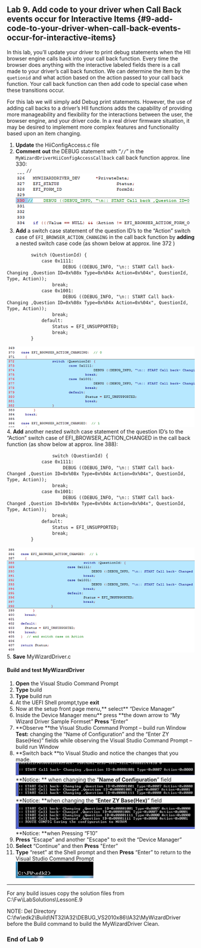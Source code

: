 <!--- @file
 file

Copyright (c) 2018, Intel Corporation. All rights reserved.<BR>

Redistribution and use in source (original document form) and 'compiled'
forms (converted to PDF, epub, HTML and other formats) with or without
modification, are permitted provided that the following conditions are met:

1) Redistributions of source code (original document form) must retain the
above copyright notice, this list of conditions and the following
disclaimer as the first lines of this file unmodified.

2) Redistributions in compiled form (transformed to other DTDs, converted to
PDF, epub, HTML and other formats) must reproduce the above copyright
notice, this list of conditions and the following disclaimer in the
documentation and/or other materials provided with the distribution.

THIS DOCUMENTATION IS PROVIDED BY TIANOCORE PROJECT "AS IS" AND ANY EXPRESS OR
IMPLIED WARRANTIES, INCLUDING, BUT NOT LIMITED TO, THE IMPLIED WARRANTIES OF
MERCHANTABILITY AND FITNESS FOR A PARTICULAR PURPOSE ARE DISCLAIMED. IN NO
EVENT SHALL TIANOCORE PROJECT BE LIABLE FOR ANY DIRECT, INDIRECT, INCIDENTAL,
SPECIAL, EXEMPLARY, OR CONSEQUENTIAL DAMAGES (INCLUDING, BUT NOT LIMITED TO,
PROCUREMENT OF SUBSTITUTE GOODS OR SERVICES; LOSS OF USE, DATA, OR PROFITS;
OR BUSINESS INTERRUPTION) HOWEVER CAUSED AND ON ANY THEORY OF LIABILITY,
WHETHER IN CONTRACT, STRICT LIABILITY, OR TORT (INCLUDING NEGLIGENCE OR
OTHERWISE) ARISING IN ANY WAY OUT OF THE USE OF THIS DOCUMENTATION, EVEN IF
ADVISED OF THE POSSIBILITY OF SUCH DAMAGE.

-->
## Lab 9\. Add code to your driver when Call Back events occur for Interactive Items {#9-add-code-to-your-driver-when-call-back-events-occur-for-interactive-items}

In this lab, you’ll update your driver to print debug statements when the HII browser engine calls back into your call back function. Every time the browser does anything with the interactive labeled fields there is a call made to your driver’s call back function. We can determine the item by the `quetionid` and what action based on the action passed to your call back function. Your call back function can then add code to special case when these transitions occur.

For this lab we will simply add Debug print statements. However, the use of adding call backs to a driver’s HII functions adds the capability of providing more manageability and flexibility for the interactions between the user, the browser engine, and your driver code. In a real driver firmware situation, it may be desired to implement more complex features and functionality based upon an item changing.

1. **Update** the HiiConfigAccess.c file 
2. **Comment** **out** the DEBUG statement with “`//`” in the `MyWizardDriverHiiConfigAccessCallback` call back function approx. line 330: <br>
`    //`<br>
![](/media/image85.png)
3. **Add** a switch case statement of the question ID’s to the “Action” switch case of `EFI_BROWSER_ACTION_CHANGING` in the call back function by **adding** a nested switch case code (as shown below at approx. line 372 ) 
```
		 switch (QuestionId) {
			 case 0x1111:
				     DEBUG ((DEBUG_INFO, "\n:: START Call back- Changing ,Question ID=0x%08x Type=0x%04x Action=0x%04x", QuestionId, Type, Action));
				 break;
			 case 0x1001:
				     DEBUG ((DEBUG_INFO, "\n:: START Call back- Changing ,Question ID=0x%08x Type=0x%04x Action=0x%04x", QuestionId, Type, Action));
				 break;
			 default:
				 Status = EFI_UNSUPPORTED;
				 break;
		 }
```
![](/media/image86.png)	
4.  **Add** another nested switch case statement of the question ID’s to the “Action” switch case of EFI_BROWSER_ACTION_CHANGED in the call back function (as show below at approx. line 388): 

```
				 switch (QuestionId) {
			 case 0x1111:
				     DEBUG ((DEBUG_INFO, "\n:: START Call back- Changed ,Question ID=0x%08x Type=0x%04x Action=0x%04x", QuestionId, Type, Action));
				 break;
			 case 0x1001:
				     DEBUG ((DEBUG_INFO, "\n:: START Call back- Changed ,Question ID=0x%08x Type=0x%04x Action=0x%04x", QuestionId, Type, Action));
				 break;
			 default:
				 Status = EFI_UNSUPPORTED;
				 break;
		 }

```
![](/media/image87.png)<br>
5. **Save** MyWizardDriver.c 

#### Build and test MyWizardDriver

1. **Open** the Visual Studio Command Prompt
2. **Type** build
3. **Type** build run
4. At the UEFI Shell prompt,type **exit**<br>
5. Now at the setup front page menu,** select** “Device Manager”
6. Inside the Device Manager menu** press **the down arrow to “My Wizard Driver Sample Formset” **Press** "Enter"
7.  **Observe **the Visual Studio Command Prompt – build run Window <BR>
**Test:** changing the “Name of Configuration” and the “Enter ZY Base(Hex)” fields while observing the Visual Studio Command Prompt – build run Window
8. **Switch back **to Visual Studio and notice the changes that you made.
![](/media/image88.png)
**Notice: ** when changing the “**Name of Configuration**” field
![](/media/image89.png)
**Notice: **when changing the “**Enter ZY Base(Hex)**” field
![](/media/image90.png)
**Notice: **when Pressing “F10”
9. **Press** “Escape” and another "Escape" to exit the “Device Manager”
10. **Select** “Continue” and then **Press** "Enter”
11. **Type** “reset” at the Shell prompt and then **Press** “Enter” to return to the Visual Studio Command Prompt <br>
![](/media/image26.png)

---
For any build issues copy the solution files from C:\Fw\LabSolutions\LessonE.9

NOTE: Del Directory C:\fw\edk2\Build\NT32IA32\DEBUG_VS2010x86\IA32\MyWizardDriver before the Build command to build the MyWizardDriver Clean.

### End of Lab 9
